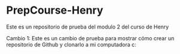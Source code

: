 # PrepCourse-Henry
Este es un repositorio de prueba del modulo 2 del curso de Henry

Cambio 1:
Este es un cambio de prueba para mostrar cómo crear un repositorio de Github y clonarlo a mi computadora c:
